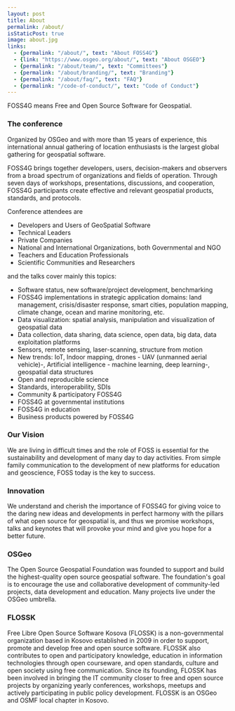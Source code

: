 ```yaml
---
layout: post
title: About
permalink: /about/
isStaticPost: true
image: about.jpg
links:
  - {permalink: "/about/", text: "About FOSS4G"}
  - {link: "https://www.osgeo.org/about/", text: "About OSGEO"}
  - {permalink: "/about/team/", text: "Committees"}
  - {permalink: "/about/branding/", text: "Branding"}
  - {permalink: "/about/faq/", text: "FAQ"}
  - {permalink: "/code-of-conduct/", text: "Code of Conduct"}
---
```


FOSS4G means Free and Open Source Software for Geospatial.

### The conference

Organized by OSGeo and with more than 15 years of experience, this international annual gathering of location enthusiasts is the largest global gathering for geospatial software.

FOSS4G brings together developers, users, decision-makers and observers from a broad spectrum of organizations and fields of operation. Through seven days of workshops, presentations, discussions, and cooperation, FOSS4G participants create effective and relevant geospatial products, standards, and protocols.

Conference attendees are

- Developers and Users of GeoSpatial Software
- Technical Leaders
- Private Companies
- National and International Organizations, both Governmental and NGO
- Teachers and Education Professionals
- Scientific Communities and Researchers

and the talks cover mainly this topics:

- Software status, new software/project development, benchmarking
- FOSS4G implementations in strategic application domains: land management, crisis/disaster response, smart cities, population mapping, climate change, ocean and marine monitoring, etc.
- Data visualization: spatial analysis, manipulation and visualization of geospatial data
- Data collection, data sharing, data science, open data, big data, data exploitation platforms
- Sensors, remote sensing, laser-scanning, structure from motion
- New trends: IoT, Indoor mapping, drones - UAV (unmanned aerial vehicle)-, Artificial intelligence - machine learning, deep learning-, geospatial data structures
- Open and reproducible science
- Standards, interoperability, SDIs
- Community & participatory FOSS4G
- FOSS4G at governmental institutions
- FOSS4G in education
- Business products powered by FOSS4G

### Our Vision

We are living in difficult times and the role of FOSS is essential for the sustainability and development of many day to day activities. From simple family communication to the development of new platforms for education and geoscience, FOSS today is the key to success.

### Innovation

We understand and cherish the importance of FOSS4G for giving voice to the daring new ideas and developments in perfect harmony with the pillars of what open source for geospatial is, and thus we promise workshops, talks and keynotes that will provoke your mind and give you hope for a better future.

### OSGeo

The Open Source Geospatial Foundation was founded to support and build the highest-quality open source geospatial software. The foundation's goal is to encourage the use and collaborative development of community-led projects, data development and education. Many projects live under the OSGeo umbrella.

### FLOSSK

Free Libre Open Source Software Kosova (FLOSSK) is a non-governmental organization based in Kosovo established in 2009 in order to support, promote and develop free and open source software. FLOSSK also contributes to open and participatory knowledge, education in information technologies through open courseware, and open standards, culture and open society using free communication. Since its founding, FLOSSK has been involved in bringing the IT community closer to free and open source projects by organizing yearly conferences, workshops, meetups and actively participating in public policy development.
FLOSSK is an OSGeo and OSMF local chapter in Kosovo.

